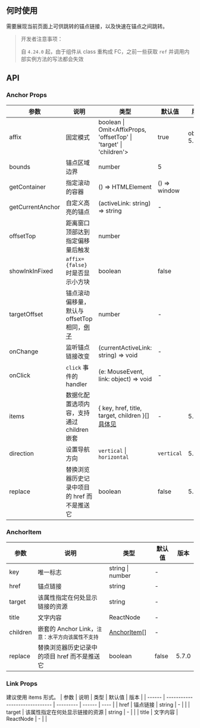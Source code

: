 ## 何时使用
需要展现当前页面上可供跳转的锚点链接，以及快速在锚点之间跳转。
> 开发者注意事项：
>
> 自 `4.24.0` 起，由于组件从 class 重构成 FC，之前一些获取 `ref` 并调用内部实例方法的写法都会失效
## API
### Anchor Props
| 参数 | 说明 | 类型 | 默认值 | 版本 |
| --- | --- | --- | --- | --- |
| affix | 固定模式 | boolean \| Omit<AffixProps, 'offsetTop' \| 'target' \| 'children'> | true | object: 5.19.0 |
| bounds | 锚点区域边界 | number | 5 |  |
| getContainer | 指定滚动的容器 | () => HTMLElement | () => window |  |
| getCurrentAnchor | 自定义高亮的锚点 | (activeLink: string) => string | - |  |
| offsetTop | 距离窗口顶部达到指定偏移量后触发 | number |  |  |
| showInkInFixed | `affix={false}` 时是否显示小方块 | boolean | false |  |
| targetOffset | 锚点滚动偏移量，默认与 offsetTop 相同，[例子](#anchor-demo-targetoffset) | number | - |  |
| onChange | 监听锚点链接改变 | (currentActiveLink: string) => void | - |  |
| onClick | `click` 事件的 handler | (e: MouseEvent, link: object) => void | - |  |
| items | 数据化配置选项内容，支持通过 children 嵌套 | { key, href, title, target, children }\[] [具体见](#anchoritem) | - | 5.1.0 |
| direction | 设置导航方向 | `vertical` \| `horizontal` | `vertical` | 5.2.0 |
| replace | 替换浏览器历史记录中项目的 href 而不是推送它 | boolean | false | 5.7.0 |
### AnchorItem
| 参数 | 说明 | 类型 | 默认值 | 版本 |
| --- | --- | --- | --- | --- |
| key | 唯一标志 | string \| number | - |  |
| href | 锚点链接 | string | - |  |
| target | 该属性指定在何处显示链接的资源 | string | - |  |
| title | 文字内容 | ReactNode | - |  |
| children | 嵌套的 Anchor Link，`注意：水平方向该属性不支持` | [AnchorItem](#anchoritem)\[] | - |  |
| replace | 替换浏览器历史记录中的项目 href 而不是推送它 | boolean | false | 5.7.0 |
### Link Props
建议使用 items 形式。
| 参数   | 说明                           | 类型      | 默认值 | 版本 |
| ------ | ------------------------------ | --------- | ------ | ---- |
| href   | 锚点链接                       | string    | -      |      |
| target | 该属性指定在何处显示链接的资源 | string    | -      |      |
| title  | 文字内容                       | ReactNode | -      |      |
